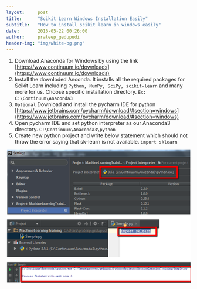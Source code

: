```yaml
---
layout:     post
title:      "Scikit Learn Windows Installation Easily"
subtitle:   "How to install scikit learn in windows easily"
date:       2016-05-22 00:26:00
author:     prateep_gedupudi
header-img: "img/white-bg.png"
---
```



1. Download Anaconda for Windows by using the
 link
[https://www.continuum.io/downloads](https://www.continuum.io/downloads)
2. Install the downloded Anconda. It installs all the required packages for Scikit Learn including `Python, NumPy, SciPy, scikit-learn` and many more for us. Choose specific installation directory. 
`Ex: C:\Continuum\Anaconda3`
3. `Optional` Download and install the pycharm IDE for python [https://www.jetbrains.com/pycharm/download/#section=windows](https://www.jetbrains.com/pycharm/download/#section=windows)
4. Open pycharm IDE and set python interpreter as our Anaconda3 directory.
    `C:\Continuum\Anaconda3\python`
5. Create new python project and write below statement which should not throw the error saying that sk-learn is not available. 
    `import sklearn`

<img class="img-responsive center-block" src="/img/2016-05-22-Scikit-Learn-Windows-Installation-Easily-img1.png" alt="">

